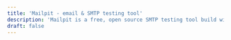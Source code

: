 ```yaml
---
title: 'Mailpit - email & SMTP testing tool'
description: 'Mailpit is a free, open source SMTP testing tool build with Go and Vue. It provides a modern web UI for viewing & testing emails, and includes a REST API for integration testing.'
draft: false
---
```

